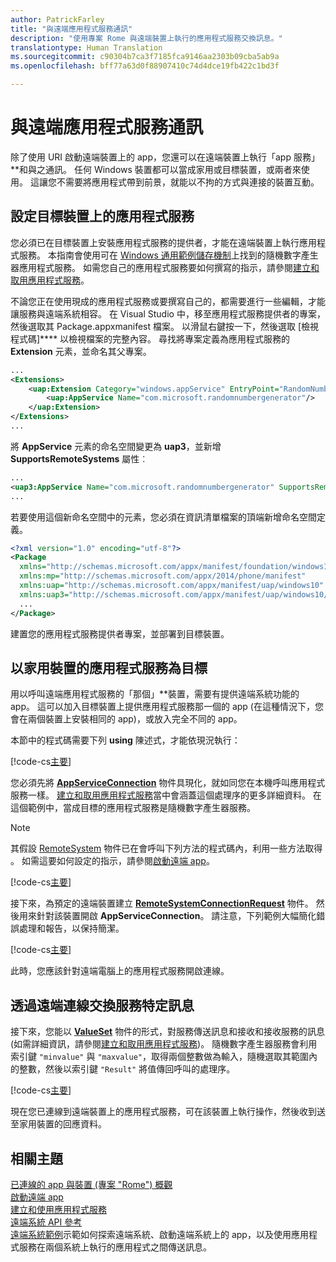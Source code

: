 ```yaml
---
author: PatrickFarley
title: "與遠端應用程式服務通訊"
description: "使用專案 Rome 與遠端裝置上執行的應用程式服務交換訊息。"
translationtype: Human Translation
ms.sourcegitcommit: c90304b7ca3f7185fca9146aa2303b09cba5ab9a
ms.openlocfilehash: bff77a63d0f88907410c74d4dce19fb422c1bd3f

---
```


# 與遠端應用程式服務通訊

除了使用 URI 啟動遠端裝置上的 app，您還可以在遠端裝置上執行「app 服務」**和與之通訊。 任何 Windows 裝置都可以當成家用或目標裝置，或兩者來使用。 這讓您不需要將應用程式帶到前景，就能以不拘的方式與連接的裝置互動。

## 設定目標裝置上的應用程式服務
您必須已在目標裝置上安裝應用程式服務的提供者，才能在遠端裝置上執行應用程式服務。 本指南會使用可在 [Windows 通用範例儲存機制](https://github.com/Microsoft/Windows-universal-samples/tree/master/Samples/AppServices)上找到的隨機數字產生器應用程式服務。 如需您自己的應用程式服務要如何撰寫的指示，請參閱[建立和取用應用程式服務](how-to-create-and-consume-an-app-service.md)。

不論您正在使用現成的應用程式服務或要撰寫自己的，都需要進行一些編輯，才能讓服務與遠端系統相容。 在 Visual Studio 中，移至應用程式服務提供者的專案，然後選取其 Package.appxmanifest 檔案。 以滑鼠右鍵按一下，然後選取 [檢視程式碼]**** 以檢視檔案的完整內容。 尋找將專案定義為應用程式服務的 **Extension** 元素，並命名其父專案。

``` xml
...
<Extensions>
    <uap:Extension Category="windows.appService" EntryPoint="RandomNumberService.RandomNumberGeneratorTask">
        <uap:AppService Name="com.microsoft.randomnumbergenerator"/>
    </uap:Extension>
</Extensions>
...
```

將 **AppService** 元素的命名空間變更為 **uap3**，並新增 **SupportsRemoteSystems** 屬性︰

``` xml
...
<uap3:AppService Name="com.microsoft.randomnumbergenerator" SupportsRemoteSystems="true"/>
...
```

若要使用這個新命名空間中的元素，您必須在資訊清單檔案的頂端新增命名空間定義。

``` xml
<?xml version="1.0" encoding="utf-8"?>
<Package
  xmlns="http://schemas.microsoft.com/appx/manifest/foundation/windows10"
  xmlns:mp="http://schemas.microsoft.com/appx/2014/phone/manifest"
  xmlns:uap="http://schemas.microsoft.com/appx/manifest/uap/windows10"
  xmlns:uap3="http://schemas.microsoft.com/appx/manifest/uap/windows10/3">
  ...
</Package>
```

建置您的應用程式服務提供者專案，並部署到目標裝置。

## 以家用裝置的應用程式服務為目標
用以呼叫遠端應用程式服務的「那個」**裝置，需要有提供遠端系統功能的 app。 這可以加入目標裝置上提供應用程式服務那一個的 app (在這種情況下，您會在兩個裝置上安裝相同的 app)，或放入完全不同的 app。

本節中的程式碼需要下列 **using** 陳述式，才能依現況執行：

[!code-cs[主要](./code/RemoteAppService/MainPage.xaml.cs#SnippetUsings)]


您必須先將 [**AppServiceConnection**](https://msdn.microsoft.com/library/windows/apps/Windows.ApplicationModel.AppService.AppServiceConnection) 物件具現化，就如同您在本機呼叫應用程式服務一樣。 [建立和取用應用程式服務](how-to-create-and-consume-an-app-service.md)當中會涵蓋這個處理序的更多詳細資料。 在這個範例中，當成目標的應用程式服務是隨機數字產生器服務。

> [!NOTE]
> 其假設 [RemoteSystem](https://msdn.microsoft.com/library/windows/apps/Windows.System.RemoteSystems.RemoteSystem) 物件已在會呼叫下列方法的程式碼內，利用一些方法取得 。 如需這要如何設定的指示，請參閱[啟動遠端 app](launch-a-remote-app.md)。

[!code-cs[主要](./code/RemoteAppService/MainPage.xaml.cs#SnippetAppService)]

接下來，為預定的遠端裝置建立 [**RemoteSystemConnectionRequest**](https://msdn.microsoft.com/library/windows/apps/Windows.System.RemoteSystems.RemoteSystemConnectionRequest) 物件。 然後用來針對該裝置開啟 **AppServiceConnection**。 請注意，下列範例大幅簡化錯誤處理和報告，以保持簡潔。

[!code-cs[主要](./code/RemoteAppService/MainPage.xaml.cs#SnippetRemoteConnection)]

此時，您應該針對遠端電腦上的應用程式服務開啟連線。

## 透過遠端連線交換服務特定訊息

接下來，您能以 [**ValueSet**](https://msdn.microsoft.com/library/windows/apps/windows.foundation.collections.valueset) 物件的形式，對服務傳送訊息和接收和接收服務的訊息 (如需詳細資訊，請參閱[建立和取用應用程式服務](how-to-create-and-consume-an-app-service.md))。 隨機數字產生器服務會利用索引鍵 `"minvalue"` 與 `"maxvalue"`，取得兩個整數做為輸入，隨機選取其範圍內的整數，然後以索引鍵 `"Result"` 將值傳回呼叫的處理序。

[!code-cs[主要](./code/RemoteAppService/MainPage.xaml.cs#SnippetSendMessage)]

現在您已連線到遠端裝置上的應用程式服務，可在該裝置上執行操作，然後收到送至家用裝置的回應資料。

## 相關主題

[已連線的 app 與裝置 (專案 "Rome") 概觀](connected-apps-and-devices.md)  
[啟動遠端 app](launch-a-remote-app.md)  
[建立和使用應用程式服務](how-to-create-and-consume-an-app-service.md)  
[遠端系統 API 參考](https://msdn.microsoft.com/library/windows/apps/Windows.System.RemoteSystems)  
[遠端系統範例](https://github.com/Microsoft/Windows-universal-samples/tree/dev/Samples/RemoteSystems )示範如何探索遠端系統、啟動遠端系統上的 app，以及使用應用程式服務在兩個系統上執行的應用程式之間傳送訊息。



<!--HONumber=Aug16_HO3-->


